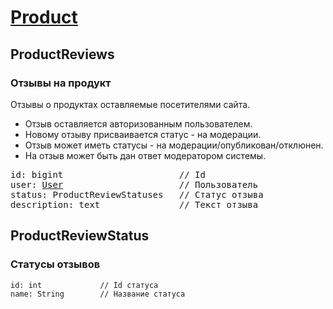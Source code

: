 
# [Product](Product.md)

## ProductReviews

### Отзывы на продукт

Отзывы о продуктах оставляемые посетителями сайта.  

- Отзыв оставляется авторизованным пользователем.   
- Новому отзыву присваивается статус - на модерации.
- Отзыв может иметь статусы - на модерации/опубликован/отклюнен.
- На отзыв может быть дан ответ модератором системы.  

<pre>
id: bigint                      // Id
user: <a href="User.md">User</a>                      // Пользователь
status: ProductReviewStatuses   // Статус отзыва
description: text               // Текст отзыва
</pre>

## ProductReviewStatus

### Статусы отзывов

```
id: int             // Id статуса
name: String        // Название статуса
```